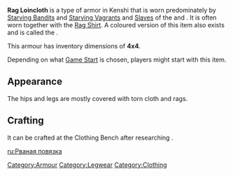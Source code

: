 **Rag Loincloth** is a type of armor in Kenshi that is worn
predominately by [Starving Bandits](Starving_Bandits.md "wikilink") and
[Starving Vagrants](Starving_Vagrant.md "wikilink") and
[Slaves](Slave.md "wikilink") of the [](03%20-%20Projects%20&%20Wikis/Kenshi/Kenshi%20Wiki/Kenshi%20Wiki%20Template/Slave_Traders.md) and [](03%20-%20Projects%20&%20Wikis/Kenshi/Kenshi%20Wiki/Kenshi%20Wiki%20Template/United_Cities.md). It is often worn together with the
[Rag Shirt](Rag_Shirt.md "wikilink"). A coloured version of this item also
exists and is called the [](Rag_Loincloth_(Dyed).md).

This armour has inventory dimensions of **4x4**.

Depending on what [Game Start](Game_Starts.md "wikilink") is chosen,
players might start with this item.

## Appearance

The hips and legs are mostly covered with torn cloth and rags.

## Crafting

It can be crafted at the Clothing Bench after researching [](Clothing_Manufacture_(Tech).md).

[ru:Рваная повязка](ru:Рваная_повязка "wikilink")

[Category:Armour](Category:Armour "wikilink")
[Category:Legwear](Category:Legwear "wikilink")
[Category:Clothing](Category:Clothing "wikilink")